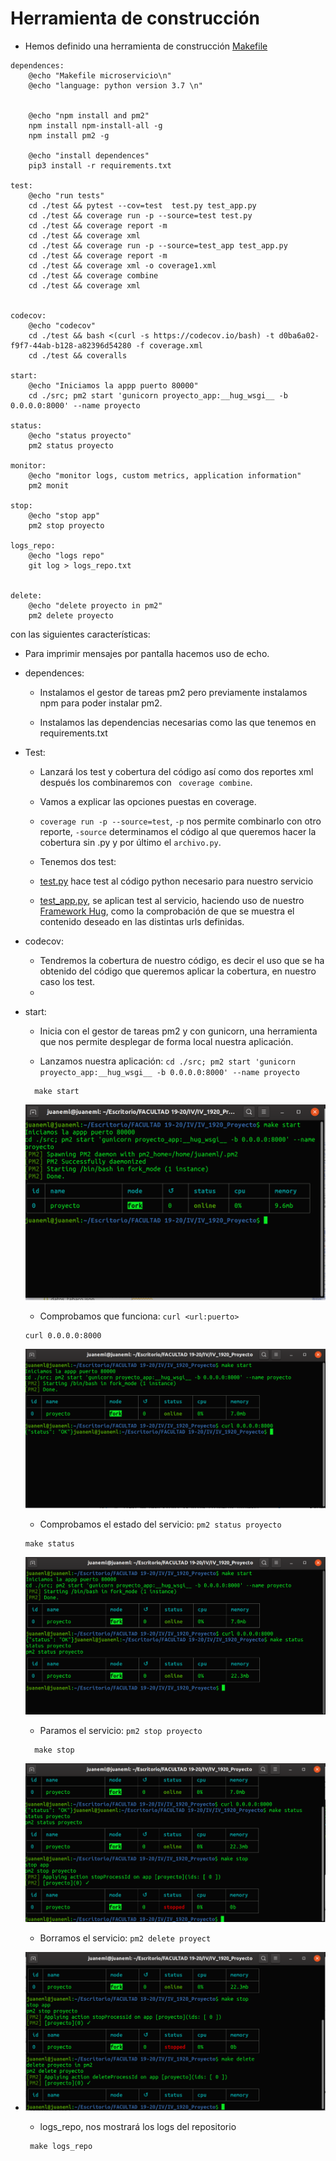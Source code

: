 # Herramienta de construcción
- Hemos definido una herramienta de construcción
[Makefile](https://github.com/juaneml/IV_1920_Proyecto/blob/master/Makefile)


~~~
dependences:
	@echo "Makefile microservicio\n"
	@echo "language: python version 3.7 \n"
	

	@echo "npm install and pm2"
	npm install npm-install-all -g
	npm install pm2 -g

	@echo "install dependences"
	pip3 install -r requirements.txt

test: 
	@echo "run tests"
	cd ./test && pytest --cov=test	test.py test_app.py
	cd ./test && coverage run -p --source=test test.py 
	cd ./test && coverage report -m
	cd ./test && coverage xml 
	cd ./test && coverage run -p --source=test_app test_app.py 
	cd ./test && coverage report -m
	cd ./test && coverage xml -o coverage1.xml
	cd ./test && coverage combine
	cd ./test && coverage xml
	
	
codecov:
	@echo "codecov"
	cd ./test && bash <(curl -s https://codecov.io/bash) -t d0ba6a02-f9f7-44ab-b128-a82396d54280 -f coverage.xml
	cd ./test && coveralls

start:
	@echo "Iniciamos la appp puerto 80000"
	cd ./src; pm2 start 'gunicorn proyecto_app:__hug_wsgi__ -b 0.0.0.0:8000' --name proyecto

status:
	@echo "status proyecto"
	pm2 status proyecto

monitor:
	@echo "monitor logs, custom metrics, application information"		
	pm2 monit

stop:
	@echo "stop app"
	pm2 stop proyecto 

logs_repo:
	@echo "logs repo"
	git log > logs_repo.txt


delete:
	@echo "delete proyecto in pm2"
	pm2 delete proyecto

~~~
con las siguientes características:
- Para imprimir mensajes por pantalla hacemos uso de echo. 
  
- dependences:
  - Instalamos el gestor de tareas pm2 pero previamente instalamos npm para poder instalar pm2.
   
  - Instalamos las dependencias necesarias como las que tenemos en requirements.txt
  
- Test: 
    - Lanzará los test y cobertura del código así como dos reportes xml después los combinaremos con ` coverage combine`.
    - Vamos a explicar las opciones puestas en coverage.
    - `coverage run -p --source=test`, `-p` nos permite combinarlo con otro reporte, `-source` determinamos el código al que queremos hacer la cobertura sin .py y por último el `archivo.py`.

    - Tenemos dos test:
    - [test.py](/test/test.py) hace test al código python necesario para nuestro servicio
    - [test_app.py](/test/test_app.py), se aplican test al servicio, haciendo uso de nuestro [Framework Hug](https://www.hug.rest/), como la comprobación de que se muestra el contenido deseado en las distintas urls definidas.
    
- codecov:
  - Tendremos la cobertura de nuestro código, es decir el uso que se ha obtenido del código que queremos aplicar la cobertura, en nuestro caso los test.
  - 

- start: 
  - Inicia con el gestor de tareas pm2 y con gunicorn, una herramienta que nos permite desplegar de forma local nuestra aplicación.

  - Lanzamos nuestra aplicación: `cd ./src; pm2 start 'gunicorn proyecto_app:__hug_wsgi__ -b 0.0.0.0:8000' --name proyecto`
  
  ~~~
    make start
  ~~~

  ![img](images/start_app.png)

  - Comprobamos que funciona: `curl <url:puerto>`
  ~~~
  curl 0.0.0.0:8000
  ~~~

  ![img](images/curl_app.png)
 

  - Comprobamos el estado del servicio: `pm2 status proyecto` 
  ~~~
  make status
  ~~~
  

  ![img](images/status_app.png)
 
   
  - Paramos el servicio: `pm2 stop proyecto`
  
  ~~~
    make stop
  ~~~

  ![img](images/stop_app.png)  

  - Borramos el servicio: `pm2 delete proyect`
- ![img](images/delete_app.png)
  - logs_repo, nos mostrará los logs del repositorio 
   ~~~
    make logs_repo 
   ~~~

